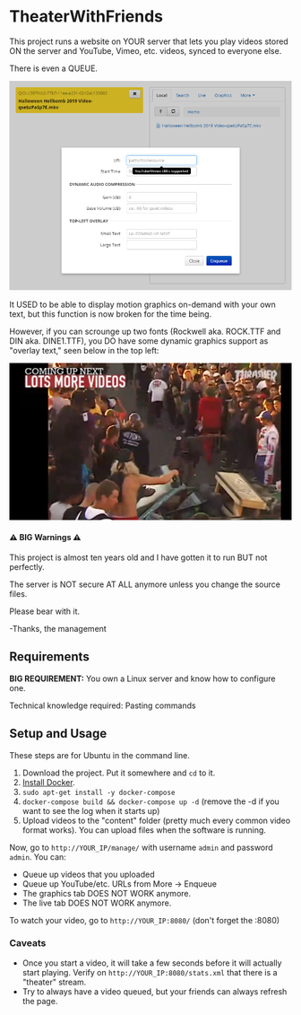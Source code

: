 # TheaterWithFriends

This project runs a website on YOUR server that lets you play videos
stored ON the server and YouTube, Vimeo, etc. videos, synced to everyone else.

There is even a QUEUE.

![UI](readme/ui.png)

It USED to be able to display motion graphics on-demand with your own text, 
but this function is now broken for the time being.

However, if you can scrounge up two fonts 
(Rockwell aka. ROCK.TTF and DIN aka. DINE1.TTF), you DO have some dynamic graphics
support as "overlay text," seen below in the top left:

![Overlay example](readme/overlay.png)

#### ⚠ BIG Warnings ⚠

This project is almost ten years old and I have gotten it to run BUT not perfectly.

The server is NOT secure AT ALL anymore unless you change the source files.

Please bear with it. 

\-Thanks, the management

## Requirements

**BIG REQUIREMENT:** You own a Linux server and know how to configure one.

Technical knowledge required: Pasting commands

## Setup and Usage

These steps are for Ubuntu in the command line.

1. Download the project. Put it somewhere and `cd` to it.
1. [Install Docker](https://docs.docker.com/install/).
1. `sudo apt-get install -y docker-compose`
1. `docker-compose build && docker-compose up -d` (remove the -d if you want to see the log when it starts up)
1. Upload videos to the "content" folder (pretty much every common video format works). 
You can upload files when the software is running.

Now, go to `http://YOUR_IP/manage/` with username `admin` and password `admin`. You can:

* Queue up videos that you uploaded
* Queue up YouTube/etc. URLs from More -> Enqueue
* The graphics tab DOES NOT WORK anymore.
* The live tab DOES NOT WORK anymore.

To watch your video, go to `http://YOUR_IP:8080/` (don't forget the :8080)

### Caveats

* Once you start a video, it will take a few seconds before it will actually start playing. 
Verify on `http://YOUR_IP:8080/stats.xml` that there is a "theater" stream.
* Try to always have a video queued, but your friends can always refresh the page.

 